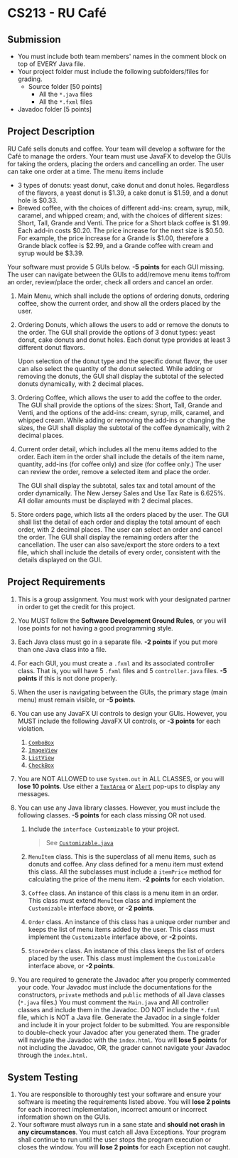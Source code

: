 # CS213 - RU Café

## Submission

-   You must include both team members' names in the comment block on top of EVERY Java file.
-   Your project folder must include the following subfolders/files for grading.
    -   Source folder [50 points]
        -   All the `*.java` files
        -   All the `*.fxml` files
-   Javadoc folder [5 points]

## Project Description

RU Café sells donuts and coffee. Your team will develop a software for the Café to manage the orders. Your team must use JavaFX to develop the GUIs for taking the orders, placing the orders and cancelling an order. The user can take one order at a time. The menu items include

-   3 types of donuts: yeast donut, cake donut and donut holes. Regardless of the flavors, a yeast donut is $1.39, a cake donut is $1.59, and a donut hole is $0.33.
-   Brewed coffee, with the choices of different add-ins: cream, syrup, milk, caramel, and whipped cream; and, with the choices of different sizes: Short, Tall, Grande and Venti. The price for a Short black coffee is $1.99. Each add-in costs $0.20. The price increase for the next size is $0.50. For example, the price increase for a Grande is $1.00, therefore a Grande black coffee is $2.99, and a Grande coffee with cream and syrup would be $3.39.

Your software must provide 5 GUIs below. **-5 points** for each GUI missing. The user can navigate between the GUIs to add/remove menu items to/from an order, review/place the order, check all orders and cancel an order.

1. Main Menu, which shall include the options of ordering donuts, ordering coffee, show the current order, and show all the orders placed by the user.
2. Ordering Donuts, which allows the users to add or remove the donuts to the order. The GUI shall provide the options of 3 donut types: yeast donut, cake donuts and donut holes. Each donut type provides at least 3 different donut flavors.

    Upon selection of the donut type and the specific donut flavor, the user can also select the quantity of the donut selected. While adding or removing the donuts, the GUI shall display the subtotal of the selected donuts dynamically, with 2 decimal places.

3. Ordering Coffee, which allows the user to add the coffee to the order. The GUI shall provide the options of the sizes: Short, Tall, Grande and Venti, and the options of the add-ins: cream, syrup, milk, caramel, and whipped cream. While adding or removing the add-ins or changing the sizes, the GUI shall display the subtotal of the coffee dynamically, with 2 decimal places.
4. Current order detail, which includes all the menu items added to the order. Each item in the order shall include the details of the item name, quantity, add-ins (for coffee only) and size (for coffee only.) The user can review the order, remove a selected item and place the order.

    The GUI shall display the subtotal, sales tax and total amount of the order dynamically. The New Jersey Sales and Use Tax Rate is 6.625%. All dollar amounts must be displayed with 2 decimal places.

5. Store orders page, which lists all the orders placed by the user. The GUI shall list the detail of each order and display the total amount of each order, with 2 decimal places. The user can select an order and cancel the order. The GUI shall display the remaining orders after the cancellation. The user can also save/export the store orders to a text file, which shall include the details of every order, consistent with the details displayed on the GUI.

## Project Requirements

1. This is a group assignment. You must work with your designated partner in order to get the credit for this project.
2. You MUST follow the **Software Development Ground Rules**, or you will lose points for not having a good programming style.
3. Each Java class must go in a separate file. **-2 points** if you put more than one Java class into a file.
4. For each GUI, you must create a `.fxml` and its associated controller class. That is, you will have 5 `.fxml` files and 5 `controller.java` files. **-5 points** if this is not done properly.
5. When the user is navigating between the GUIs, the primary stage (main menu) must remain visible, or **-5 points**.
6. You can use any JavaFX UI controls to design your GUIs. However, you MUST include the following JavaFX UI controls, or **-3 points** for each violation.
    1. [`ComboBox`](https://openjfx.io/javadoc/18/javafx.controls/javafx/scene/control/ComboBox.html)
    2. [`ImageView`](https://openjfx.io/javadoc/18/javafx.graphics/javafx/scene/image/ImageView.html)
    3. [`ListView`](https://openjfx.io/javadoc/18/javafx.controls/javafx/scene/control/ListView.html)
    4. [`CheckBox`](https://openjfx.io/javadoc/18/javafx.controls/javafx/scene/control/CheckBox.html)
7. You are NOT ALLOWED to use `System.out` in ALL CLASSES, or you will **lose 10 points**. Use either a [`TextArea`](https://openjfx.io/javadoc/18/javafx.controls/javafx/scene/control/TextArea.html) or [`Alert`](https://openjfx.io/javadoc/18/javafx.controls/javafx/scene/control/Alert.html) pop-ups to display any messages.
8. You can use any Java library classes. However, you must include the following classes. **-5 points** for each class missing OR not used.

    1. Include the `interface Customizable` to your project.

        > See [`Customizable.java`](src/Customizable.java)

    2. `MenuItem` class. This is the superclass of all menu items, such as donuts and coffee. Any class defined for a menu item must extend this class. All the subclasses must include a `itemPrice` method for calculating the price of the menu item. **-2 points** for each violation.
    3. `Coffee` class. An instance of this class is a menu item in an order. This class must extend `MenuItem` class and implement the `Customizable` interface above, or **-2 points**.
    4. `Order` class. An instance of this class has a unique order number and keeps the list of menu items added by the user. This class must implement the `Customizable` interface above, or **-2** points.
    5. `StoreOrders` class. An instance of this class keeps the list of orders placed by the user. This class must implement the `Customizable` interface above, or **-2 points**.

9. You are required to generate the Javadoc after you properly commented your code. Your Javadoc must include the documentations for the constructors, `private` methods and `public` methods of all Java classes (`*.java` files.) You must comment the `Main.java` and All controller classes and include them in the Javadoc. DO NOT include the `*.fxml` file, which is NOT a Java file. Generate the Javadoc in a single folder and include it in your project folder to be submitted. You are responsible to double-check your Javadoc after you generated them. The grader will navigate the Javadoc with the `index.html`. You will **lose 5 points** for not including the Javadoc, OR, the grader cannot navigate your Javadoc through the `index.html`.

## System Testing

1. You are responsible to thoroughly test your software and ensure your software is meeting the requirements listed above. You will **lose 2 points** for each incorrect implementation, incorrect amount or incorrect information shown on the GUIs.
2. Your software must always run in a sane state and **should not crash in any circumstances**. You must catch all Java Exceptions. Your program shall continue to run until the user stops the program execution or closes the window. You will **lose 2 points** for each Exception not caught.
